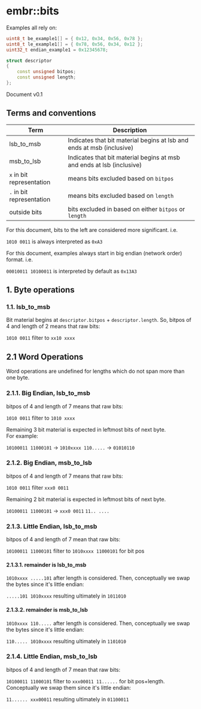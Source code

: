 # embr::bits

Examples all rely on:

```c++
uint8_t be_example1[] = { 0x12, 0x34, 0x56, 0x78 };
uint8_t le_example1[] = { 0x78, 0x56, 0x34, 0x12 };
uint32_t endian_example1 = 0x12345678;

struct descriptor
{
    const unsigned bitpos;
    const unsigned length;
};
```

Document v0.1

## Terms and conventions

| Term                       | Description                                                           |
|----------------------------|-----------------------------------------------------------------------|
| lsb_to_msb                 | Indicates that bit material begins at lsb and ends at msb (inclusive) |
| msb_to_lsb                 | Indicates that bit material begins at msb and ends at lsb (inclusive) |
| `x` in bit representation  | means bits excluded based on `bitpos`                                 |
| `.` in bit representation | means bits excluded based on `length`                                 |
| outside bits | bits excluded in based on either `bitpos` or `length`                  |

For this document, bits to the left are considered more significant.  i.e.

`1010 0011` is always interpreted as `0xA3`

For this document, examples always start in big endian (network order) format. i.e.

`00010011 10100011` is interpreted by default as `0x13A3`

## 1. Byte operations

### 1.1. lsb_to_msb

Bit material begins at `descriptor.bitpos` + `descriptor.length`.
So, bitpos of 4 and length of 2 means that raw bits:

`1010 0011` filter to `xx10 xxxx`

## 2.1 Word Operations

Word operations are undefined for lengths which do not span more than one byte.

### 2.1.1. Big Endian, lsb_to_msb

bitpos of 4 and length of 7 means that raw bits:

`1010 0011` filter to `1010 xxxx`

Remaining 3 bit material is expected in leftmost bits of next byte.  
For example:

`10100011 11000101` -> `1010xxxx 110.....` -> `01010110` 

### 2.1.2. Big Endian, msb_to_lsb

bitpos of 4 and length of 7 means that raw bits:

`1010 0011` filter `xxx0 0011`

Remaining 2 bit material is expected in leftmost bits of next byte.

`10100011 11000101` -> `xxx0 0011` `11.. ....`

### 2.1.3. Little Endian, lsb_to_msb

bitpos of 4 and length of 7 mean that raw bits:

`10100011 11000101` filter to `1010xxxx 11000101` for bit pos

#### 2.1.3.1. remainder is lsb_to_msb

`1010xxxx .....101` after length is considered.  Then, conceptually we swap the bytes
since it's little endian:

`.....101 1010xxxx` resulting ultimately in `1011010`

#### 2.1.3.2. remainder is msb_to_lsb

`1010xxxx 110.....` after length is considered.  Then, conceptually we swap the bytes
since it's little endian:

`110..... 1010xxxx` resulting ultimately in `1101010`

### 2.1.4. Little Endian, msb_to_lsb

bitpos of 4 and length of 7 mean that raw bits:

`10100011 11000101` filter to `xxx00011 11......` for bit pos+length.  Conceptually
we swap them since it's little endian:

`11...... xxx00011` resulting ultimately in `01100011`